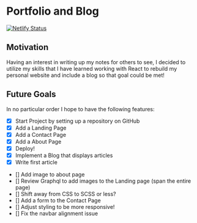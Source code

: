 # Portfolio and Blog

[![Netlify Status](https://api.netlify.com/api/v1/badges/aa7ce36a-dfc8-45af-a46f-6e3cf48ff357/deploy-status)](https://app.netlify.com/sites/okelleydev/deploys)

## Motivation

Having an interest in writing up my notes for others to see, I decided to utilize my skills that I have learned working
with React to rebuild my personal website and include a blog so that goal could be met!

## Future Goals

In no particular order I hope to have the following features:

- [x] Start Project by setting up a repository on GitHub
- [x] Add a Landing Page
- [x] Add a Contact Page
- [x] Add a About Page
- [x] Deploy!
- [x] Implement a Blog that displays articles
- [x] Write first article
- [] Add image to about page
- [] Review Graphql to add images to the Landing page (span the entire page)
- [] Shift away from CSS to SCSS or less?
- [] Add a form to the Contact Page
- [] Adjust styling to be more responsive!
- [] Fix the navbar alignment issue
